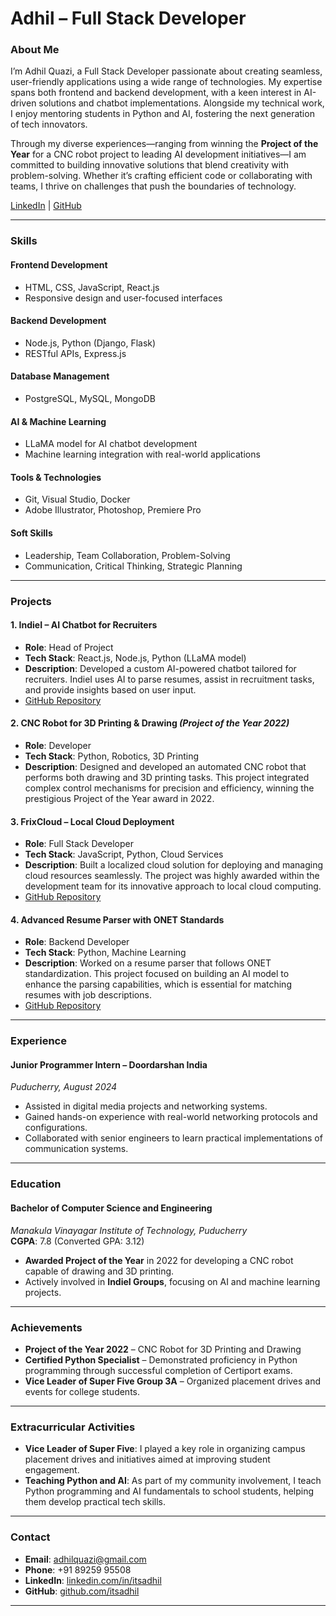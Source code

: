 
# **Adhil – Full Stack Developer**

### **About Me**
I’m Adhil Quazi, a Full Stack Developer passionate about creating seamless, user-friendly applications using a wide range of technologies. My expertise spans both frontend and backend development, with a keen interest in AI-driven solutions and chatbot implementations. Alongside my technical work, I enjoy mentoring students in Python and AI, fostering the next generation of tech innovators.

Through my diverse experiences—ranging from winning the **Project of the Year** for a CNC robot project to leading AI development initiatives—I am committed to building innovative solutions that blend creativity with problem-solving. Whether it’s crafting efficient code or collaborating with teams, I thrive on challenges that push the boundaries of technology.

[LinkedIn](https://www.linkedin.com/in/itsadhil) | [GitHub](https://github.com/itsadhil)

---

### **Skills**

#### **Frontend Development**
- HTML, CSS, JavaScript, React.js
- Responsive design and user-focused interfaces

#### **Backend Development**
- Node.js, Python (Django, Flask)
- RESTful APIs, Express.js

#### **Database Management**
- PostgreSQL, MySQL, MongoDB

#### **AI & Machine Learning**
- LLaMA model for AI chatbot development
- Machine learning integration with real-world applications

#### **Tools & Technologies**
- Git, Visual Studio, Docker
- Adobe Illustrator, Photoshop, Premiere Pro

#### **Soft Skills**
- Leadership, Team Collaboration, Problem-Solving
- Communication, Critical Thinking, Strategic Planning

---

### **Projects**

#### **1. IndieI – AI Chatbot for Recruiters**
- **Role**: Head of Project
- **Tech Stack**: React.js, Node.js, Python (LLaMA model)
- **Description**: Developed a custom AI-powered chatbot tailored for recruiters. IndieI uses AI to parse resumes, assist in recruitment tasks, and provide insights based on user input.
- [GitHub Repository](https://github.com/itsadhil/-BETA-IndieI---The-AI-Helper)

#### **2. CNC Robot for 3D Printing & Drawing** *(Project of the Year 2022)*
- **Role**: Developer
- **Tech Stack**: Python, Robotics, 3D Printing
- **Description**: Designed and developed an automated CNC robot that performs both drawing and 3D printing tasks. This project integrated complex control mechanisms for precision and efficiency, winning the prestigious Project of the Year award in 2022.
  
#### **3. FrixCloud – Local Cloud Deployment**
- **Role**: Full Stack Developer
- **Tech Stack**: JavaScript, Python, Cloud Services
- **Description**: Built a localized cloud solution for deploying and managing cloud resources seamlessly. The project was highly awarded within the development team for its innovative approach to local cloud computing.
- [GitHub Repository](https://github.com/Yuvaraja28/FrixCloud/tree/dependabot/npm_and_yarn/frix_cloud_web/braces-3.0.3)

#### **4. Advanced Resume Parser with ONET Standards**
- **Role**: Backend Developer
- **Tech Stack**: Python, Machine Learning
- **Description**: Worked on a resume parser that follows ONET standardization. This project focused on building an AI model to enhance the parsing capabilities, which is essential for matching resumes with job descriptions.
- [GitHub Repository](https://github.com/HariR1893/CyberX-ResumeRevealer)

---

### **Experience**

#### **Junior Programmer Intern – Doordarshan India**  
*Puducherry, August 2024*  
- Assisted in digital media projects and networking systems.
- Gained hands-on experience with real-world networking protocols and configurations.
- Collaborated with senior engineers to learn practical implementations of communication systems.

---

### **Education**

#### **Bachelor of Computer Science and Engineering**  
*Manakula Vinayagar Institute of Technology, Puducherry*  
**CGPA**: 7.8 (Converted GPA: 3.12)

- **Awarded Project of the Year** in 2022 for developing a CNC robot capable of drawing and 3D printing.
- Actively involved in **IndieI Groups**, focusing on AI and machine learning projects.

---

### **Achievements**

- **Project of the Year 2022** – CNC Robot for 3D Printing and Drawing
- **Certified Python Specialist** – Demonstrated proficiency in Python programming through successful completion of Certiport exams.
- **Vice Leader of Super Five Group 3A** – Organized placement drives and events for college students.

---

### **Extracurricular Activities**

- **Vice Leader of Super Five**: I played a key role in organizing campus placement drives and initiatives aimed at improving student engagement.
- **Teaching Python and AI**: As part of my community involvement, I teach Python programming and AI fundamentals to school students, helping them develop practical tech skills.

---

### **Contact**

- **Email**: adhilquazi@gmail.com
- **Phone**: +91 89259 95508
- **LinkedIn**: [linkedin.com/in/itsadhil](https://www.linkedin.com/in/itsadhil)
- **GitHub**: [github.com/itsadhil](https://github.com/itsadhil)

---

